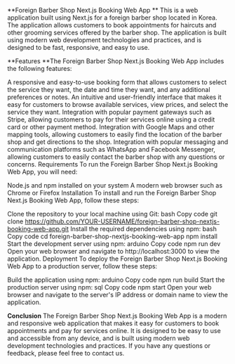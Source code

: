 **Foreign Barber Shop Next.js Booking Web App
**
This is a web application built using Next.js for a foreign barber shop located in Korea. The application allows customers to book appointments for haircuts and other grooming services offered by the barber shop. The application is built using modern web development technologies and practices, and is designed to be fast, responsive, and easy to use.

**Features
**The Foreign Barber Shop Next.js Booking Web App includes the following features:

A responsive and easy-to-use booking form that allows customers to select the service they want, the date and time they want, and any additional preferences or notes.
An intuitive and user-friendly interface that makes it easy for customers to browse available services, view prices, and select the service they want.
Integration with popular payment gateways such as Stripe, allowing customers to pay for their services online using a credit card or other payment method.
Integration with Google Maps and other mapping tools, allowing customers to easily find the location of the barber shop and get directions to the shop.
Integration with popular messaging and communication platforms such as WhatsApp and Facebook Messenger, allowing customers to easily contact the barber shop with any questions or concerns.
Requirements
To run the Foreign Barber Shop Next.js Booking Web App, you will need:

Node.js and npm installed on your system
A modern web browser such as Chrome or Firefox
Installation
To install and run the Foreign Barber Shop Next.js Booking Web App, follow these steps:

Clone the repository to your local machine using Git:
bash
Copy code
git clone https://github.com/YOUR-USERNAME/foreign-barber-shop-nextjs-booking-web-app.git
Install the required dependencies using npm:
bash
Copy code
cd foreign-barber-shop-nextjs-booking-web-app
npm install
Start the development server using npm:
arduino
Copy code
npm run dev
Open your web browser and navigate to http://localhost:3000 to view the application.
Deployment
To deploy the Foreign Barber Shop Next.js Booking Web App to a production server, follow these steps:

Build the application using npm:
arduino
Copy code
npm run build
Start the production server using npm:
sql
Copy code
npm start
Open your web browser and navigate to the server's IP address or domain name to view the application.

**Conclusion**
The Foreign Barber Shop Next.js Booking Web App is a modern and responsive web application that makes it easy for customers to book appointments and pay for services online. It is designed to be easy to use and accessible from any device, and is built using modern web development technologies and practices. If you have any questions or feedback, please feel free to contact us.